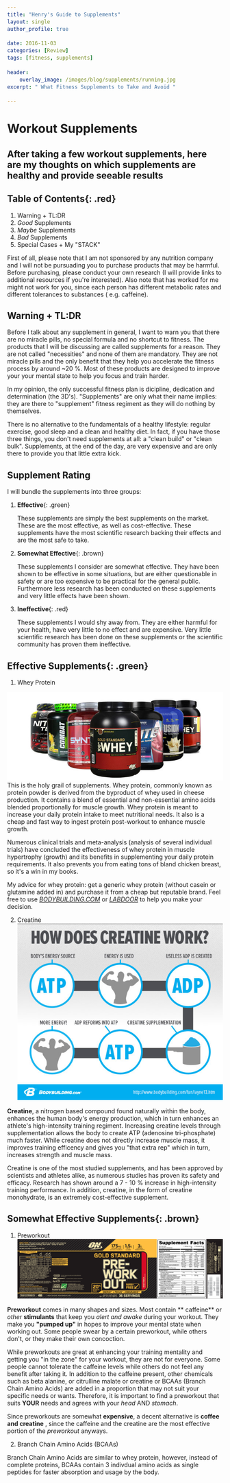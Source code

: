 ```yaml
---
title: "Henry's Guide to Supplements"
layout: single
author_profile: true

date: 2016-11-03
categories: [Review]
tags: [fitness, supplements]

header:
    overlay_image: /images/blog/supplements/running.jpg
excerpt: " What Fitness Supplements to Take and Avoid " 

---
```


# Workout Supplements 

## After taking a few workout supplements, here are my thoughts on which supplements are healthy and provide seeable results



## Table of Contents{: .red}

1. Warning + TL:DR 
2. *Good* Supplements
3. *Maybe* Supplements
4. *Bad* Supplements
5. Special Cases + My "STACK" 


First of all, please note that I am not sponsored by any nutrition company and I will not be pursuading you to purchase products that may be harmful. 
Before purchasing, please conduct your own research (I will provide links to additional resources if you're interested). Also note that has worked for me might not work for you, since each person has different metabolic rates and different tolerances to substances ( e.g. caffeine). 


## Warning + TL:DR 

Before I talk about any supplement in general, I want to warn you that there are no miracle pills, no special formula and no shortcut to fitness. The products that I will be discussing are called supplements for a reason. They are not called "necessities" and none of them are mandatory. They are not miracle pills and the only benefit that they help you accelerate the fitness process by around ~20 %. Most of these products are designed to improve your your mental state  to help you focus and train harder. 

In my opinion, the only successful fitness plan is dicipline, dedication and determination (the 3D's). "Supplements" are only what their name implies: they are there to "supplement" fitness regiment as they will do nothing by themselves. 

There is no alternative to the fundamentals of a healthy lifestyle: regular exercise, good sleep and a clean and healthy diet. In fact, if you have those three things, you don't need supplements at all: a "clean build" or "clean bulk". Supplements, at the end of the day, are very expensive and are only there to provide you that little extra kick. 


## Supplement Rating 

I will bundle the supplements into three groups: 

1. **Effective**{: .green}

	These supplements are simply the best supplements on the market. These are the most effective, as well as cost-effective. These supplements have the most scientific research backing their effects and are the most safe to take. 
	
2. **Somewhat Effective**{: .brown}

	These supplements I consider are somewhat effective. They have been shown to be effective in some situations, but are either questionable in safety or are too expensive to be practical for the general public. Furthermore less research has been conducted on these supplements and very little effects have been shown. 
3. **Ineffective**{: .red}

	These supplements I would shy away from. They are either harmful for your health, have very little to no effect and are expensive. Very little scientific research has been done on these supplements or the scientific community has proven them ineffective. 
	
## **Effective Supplements**{: .green}

1. Whey Protein 

![image](/images/blog/supplements/whey.jpg)
This is the holy grail of supplements. Whey protein, commonly known as protein powder is derived from the byproduct of whey used in cheese production. It contains a blend of essential and non-essential amino acids blended proportionally for muscle growth. Whey protein is meant to increase your daily protein intake to meet nutritional needs. It also is a cheap and fast way to ingest protein post-workout to enhance muscle growth. 
	
Numerous clinical trials and meta-analysis (analysis of several individual trials) have concluded the effectiveness of whey protein in muscle hypertrophy (growth) and its benefits in supplementing your daily protein requirements. It also prevents you from eating tons of bland chicken breast, so it's a win in my books. 
	
My advice for whey protein: get a generic whey protein (without casein or glutamine added in) and purchase it from a cheap but reputable brand. Feel free to use [*BODYBUILDING.COM*](http://www.bodybuilding.com) or [*LABDOOR*](http://www.labdoor.com) to help you make your decision.
	
2. Creatine 
![image](/images/blog/supplements/creatine.jpg)

**Creatine**, a nitrogen based compound found naturally within the body, enhances the human body's energy production, which in turn enhances an athlete's high-intensity training regiment. Increasing creatine levels through supplementation allows the body to create ATP (adenosine tri-phosphate) much faster. While creatine does not directly increase muscle mass, it improves training efficency and gives you "that extra rep" which in turn, increases strength and muscle mass. 

Creatine is one of the most studied supplements, and has been approved by scientists and athletes alike, as numerous studies has proven its safety and efficacy. Research has shown around a 7 - 10 % increase in high-intensity training performance. In addition, creatine, in the form of creatine monohydrate, is an extremely cost-effective supplement. 

## Somewhat Effective Supplements{: .brown}

1. Preworkout
![image](/images/blog/supplements/preworkout.png)

**Preworkout** comes in many shapes and sizes. Most contain ** caffeine** or *other* **stimulants** that keep you *alert and awake* during your workout. They make you **"pumped up"** in hopes to improve your mental state when working out. Some people swear by a certain preworkout, while others don't, or they make their own concoction. 

While preworkouts are great at enhancing your training mentality and getting you "in the zone" for your workout, they are not for everyone. Some people cannot tolerate the caffeine levels while others do not feel any benefit after taking it. In addition to the caffeine present, other chemicals such as beta alanine, or citrulline malate or creatine or BCAAs (Branch Chain Amino Acids) are added in a proportion that may not suit your specific needs or wants. Therefore, it is important to find a preworkout that suits **YOUR** needs and agrees with your *head* AND *stomach*. 

Since preworkouts are somewhat **expensive**, a decent alternative is **coffee and creatine** , since the caffeine and the creatine are the most effective portion of the *preworkout* anyways. 

2. Branch Chain Amino Acids (BCAAs)

Branch Chain Amino Acids are similar to whey protein, however, instead of complete proteins, BCAAs contain 3 indivdual amino acids as single peptides for faster absorption and usage by the body. 
	



